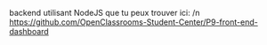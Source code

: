 backend utilisant NodeJS que tu peux trouver ici: /n
https://github.com/OpenClassrooms-Student-Center/P9-front-end-dashboard
